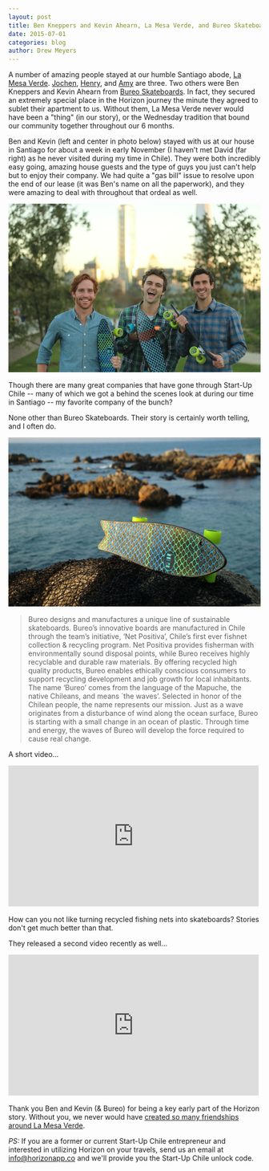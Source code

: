 ```yaml
---
layout: post
title: Ben Kneppers and Kevin Ahearn, La Mesa Verde, and Bureo Skateboards
date: 2015-07-01
categories: blog
author: Drew Meyers
---
```

A number of amazing people stayed at our humble Santiago abode, [La Mesa Verde](http://www.horizonapp.co/blog/la-mesa-verde/). [Jochen](http://www.horizonapp.co/blog/jochen-beefballs-santiago-friends/), [Henry](http://www.horizonapp.co/blog/horizon-first-transaction/), and [Amy](http://www.horizonapp.co/blog/amy-kerman-oren-borovitch-horizon-founder/) are three. Two others were Ben Kneppers and Kevin Ahearn from [Bureo Skateboards](http://www.bureoskateboards.com/). In fact, they secured an extremely special place in the Horizon journey the minute they agreed to sublet their apartment to us. Without them, La Mesa Verde never would have been a "thing" (in our story), or the Wednesday tradition that bound our community together throughout our 6 months.

Ben and Kevin (left and center in photo below) stayed with us at our house in Santiago for about a week in early November (I haven’t met David (far right) as he never visited during my time in Chile). They were both incredibly easy going, amazing house guests and the type of guys you just can't help but to enjoy their company. We had quite a "gas bill" issue to resolve upon the end of our lease (it was Ben's name on all the paperwork), and they were amazing to deal with throughout that ordeal as well.

<p align="center"><img src="/assets/blog-bureo-team-large.jpeg"></p>

Though there are many great companies that have gone through Start-Up Chile -- many of which we got a behind the scenes look at during our time in Santiago -- my favorite company of the bunch?

None other than Bureo Skateboards. Their story is certainly worth telling, and I often do.

<p align="center"><img src="/assets/blog-bureo-board-ocean.jpg"></p>

> Bureo designs and manufactures a unique line of sustainable skateboards. Bureo’s innovative boards are manufactured in Chile through the team’s initiative, ‘Net Positiva’, Chile’s first ever fishnet collection & recycling program. Net Positiva provides fisherman with environmentally sound disposal points, while Bureo receives highly recyclable and durable raw materials. By offering recycled high quality products, Bureo enables ethically conscious consumers to support recycling development and job growth for local inhabitants.
The name ‘Bureo’ comes from the language of the Mapuche, the native Chileans, and means ´the waves’. Selected in honor of the Chilean people, the name represents our mission. Just as a wave originates from a disturbance of wind along the ocean surface, Bureo is starting with a small change in an ocean of plastic. Through time and energy, the waves of Bureo will develop the force required to cause real change.

A short video...

<iframe src="https://player.vimeo.com/video/91873997" width="500" height="281" frameborder="0" webkitallowfullscreen mozallowfullscreen allowfullscreen></iframe>

How can you not like turning recycled fishing nets into skateboards? Stories don't get much better than that.

They released a second video recently as well...

<iframe src="https://player.vimeo.com/video/130359959" width="500" height="281" frameborder="0" webkitallowfullscreen mozallowfullscreen allowfullscreen></iframe>

Thank you Ben and Kevin (& Bureo) for being a key early part of the Horizon story. Without you, we never would have [created so many friendships around La Mesa Verde](http://www.horizonapp.co/blog/la-mesa-verde/).

<em>PS:</em> If you are a former or current Start-Up Chile entrepreneur and interested in utilizing Horizon on your travels, send us an email at [info@horizonapp.co](mailto:info@horizonapp.co) and we'll provide you the Start-Up Chile unlock code.